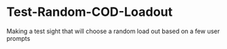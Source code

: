 # Test-Random-COD-Loadout
Making a test sight that will choose a random load out based on a few user prompts 

